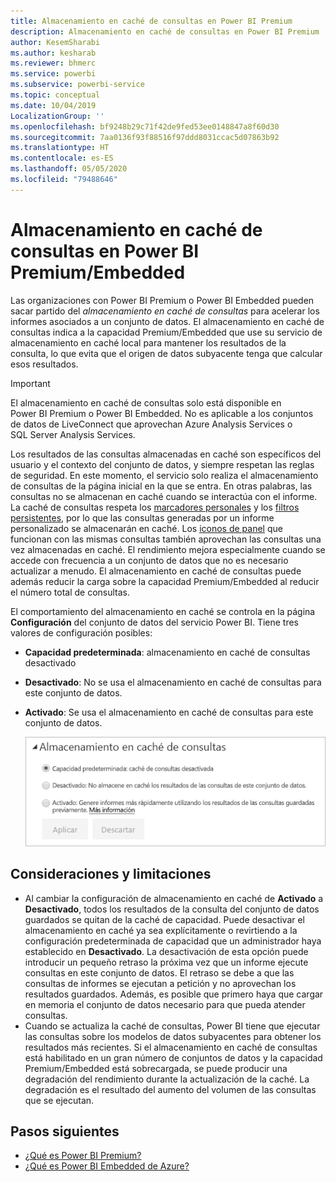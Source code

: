 ```yaml
---
title: Almacenamiento en caché de consultas en Power BI Premium
description: Almacenamiento en caché de consultas en Power BI Premium
author: KesemSharabi
ms.author: kesharab
ms.reviewer: bhmerc
ms.service: powerbi
ms.subservice: powerbi-service
ms.topic: conceptual
ms.date: 10/04/2019
LocalizationGroup: ''
ms.openlocfilehash: bf9248b29c71f42de9fed53ee0148847a8f60d30
ms.sourcegitcommit: 7aa0136f93f88516f97ddd8031ccac5d07863b92
ms.translationtype: HT
ms.contentlocale: es-ES
ms.lasthandoff: 05/05/2020
ms.locfileid: "79488646"
---
```

# <a name="query-caching-in-power-bi-premiumembedded"></a>Almacenamiento en caché de consultas en Power BI Premium/Embedded

Las organizaciones con Power BI Premium o Power BI Embedded pueden sacar partido del *almacenamiento en caché de consultas* para acelerar los informes asociados a un conjunto de datos. El almacenamiento en caché de consultas indica a la capacidad Premium/Embedded que use su servicio de almacenamiento en caché local para mantener los resultados de la consulta, lo que evita que el origen de datos subyacente tenga que calcular esos resultados.

> [!IMPORTANT]
> El almacenamiento en caché de consultas solo está disponible en Power BI Premium o Power BI Embedded. No es aplicable a los conjuntos de datos de LiveConnect que aprovechan Azure Analysis Services o SQL Server Analysis Services.

Los resultados de las consultas almacenadas en caché son específicos del usuario y el contexto del conjunto de datos, y siempre respetan las reglas de seguridad. En este momento, el servicio solo realiza el almacenamiento de consultas de la página inicial en la que se entra. En otras palabras, las consultas no se almacenan en caché cuando se interactúa con el informe. La caché de consultas respeta los [marcadores personales](consumer/end-user-bookmarks.md#personal-bookmarks) y los [filtros persistentes](https://powerbi.microsoft.com/blog/announcing-persistent-filters-in-the-service/), por lo que las consultas generadas por un informe personalizado se almacenarán en caché. Los [iconos de panel](service-dashboard-tiles.md) que funcionan con las mismas consultas también aprovechan las consultas una vez almacenadas en caché. El rendimiento mejora especialmente cuando se accede con frecuencia a un conjunto de datos que no es necesario actualizar a menudo. El almacenamiento en caché de consultas puede además reducir la carga sobre la capacidad Premium/Embedded al reducir el número total de consultas.

El comportamiento del almacenamiento en caché se controla en la página **Configuración** del conjunto de datos del servicio Power BI. Tiene tres valores de configuración posibles:

- **Capacidad predeterminada**: almacenamiento en caché de consultas desactivado
- **Desactivado**: No se usa el almacenamiento en caché de consultas para este conjunto de datos.
- **Activado**: Se usa el almacenamiento en caché de consultas para este conjunto de datos.

    ![Cuadro de diálogo Caché de consultas](media/power-bi-query-caching/power-bi-query-3-options.png)

## <a name="considerations-and-limitations"></a>Consideraciones y limitaciones

- Al cambiar la configuración de almacenamiento en caché de **Activado** a **Desactivado**, todos los resultados de la consulta del conjunto de datos guardados se quitan de la caché de capacidad. Puede desactivar el almacenamiento en caché ya sea explícitamente o revirtiendo a la configuración predeterminada de capacidad que un administrador haya establecido en **Desactivado**. La desactivación de esta opción puede introducir un pequeño retraso la próxima vez que un informe ejecute consultas en este conjunto de datos. El retraso se debe a que las consultas de informes se ejecutan a petición y no aprovechan los resultados guardados. Además, es posible que primero haya que cargar en memoria el conjunto de datos necesario para que pueda atender consultas.
- Cuando se actualiza la caché de consultas, Power BI tiene que ejecutar las consultas sobre los modelos de datos subyacentes para obtener los resultados más recientes. Si el almacenamiento en caché de consultas está habilitado en un gran número de conjuntos de datos y la capacidad Premium/Embedded está sobrecargada, se puede producir una degradación del rendimiento durante la actualización de la caché. La degradación es el resultado del aumento del volumen de las consultas que se ejecutan.

## <a name="next-steps"></a>Pasos siguientes

* [¿Qué es Power BI Premium?](service-premium-what-is.md)
* [¿Qué es Power BI Embedded de Azure?](developer/embedded/azure-pbie-what-is-power-bi-embedded.md)
